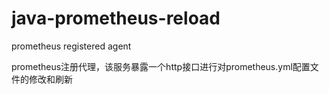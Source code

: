 # java-prometheus-reload
prometheus registered agent

prometheus注册代理，该服务暴露一个http接口进行对prometheus.yml配置文件的修改和刷新

